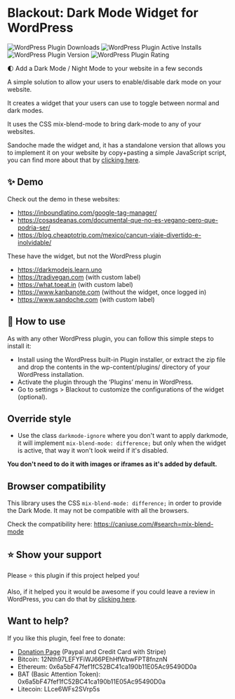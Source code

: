 # Blackout: Dark Mode Widget for WordPress
![WordPress Plugin Downloads](https://img.shields.io/wordpress/plugin/dt/blackout-darkmode-widget?color=blue)  ![WordPress Plugin Active Installs](https://img.shields.io/wordpress/plugin/installs/blackout-darkmode-widget?color=blue) ![WordPress Plugin Version](https://img.shields.io/wordpress/plugin/v/blackout-darkmode-widget?color=blue) ![WordPress Plugin Rating](https://img.shields.io/wordpress/plugin/stars/blackout-darkmode-widget?color=blue)

🌓 Add a Dark Mode / Night Mode to your website in a few seconds

A simple solution to allow your users to enable/disable dark mode on your website.

It creates a widget that your users can use to toggle between normal and dark modes.

It uses the CSS mix-blend-mode to bring dark-mode to any of your websites.

Sandoche made the widget and, it has a standalone version that allows you to implement it on your website by copy+pasting a simple JavaScript script, you can find more about that by [clicking here](https://darkmodejs.learn.uno/).

## ✨ Demo
Check out the demo in these websites:

- https://inboundlatino.com/google-tag-manager/
- https://cosasdeanas.com/documental-que-no-es-vegano-pero-que-podria-ser/
- https://blog.cheaptotrip.com/mexico/cancun-viaje-divertido-e-inolvidable/

These have the widget, but not the WordPress plugin

- https://darkmodejs.learn.uno
- https://tradivegan.com (with custom label)
- https://what.toeat.in (with custom label)
- https://www.kanbanote.com (without the widget, once logged in)
- https://www.sandoche.com (with custom label)

## 📖 How to use
As with any other WordPress plugin, you can follow this simple steps to install it:

* Install using the WordPress built-in Plugin installer, or extract the zip file and drop the contents in the wp-content/plugins/ directory of your WordPress installation.
* Activate the plugin through the ‘Plugins’ menu in WordPress.
* Go to settings > Blackout to customize the configurations of the widget (optional).

## Override style
* Use the class `darkmode-ignore` where you don't want to apply darkmode, it will implement `mix-blend-mode: difference;` but only when the widget is active, that way it won't look weird if it's disabled.

**You don't need to do it with images or iframes as it's added by default.**

## Browser compatibility
This library uses the CSS `mix-blend-mode: difference;` in order to provide the Dark Mode.
It may not be compatible with all the browsers.

Check the compatibility here: https://caniuse.com/#search=mix-blend-mode

## ⭐ Show your support
Please ⭐ this plugin if this project helped you!

Also, if it helped you it would be awesome if you could leave a review in WordPress, you can do that by [clicking here](https://wordpress.org/support/plugin/blackout-darkmode-widget/reviews/#new-post).

## Want to help?
If you like this plugin, feel free to donate:

* [Donation Page](https://compras.inboundlatino.com/blackout/?ref=github) (Paypal and Credit Card with Stripe)
* Bitcoin: 12Nth97LEFYFiWJ66PEhHfWbwFPT8fnznN
* Ethereum: 0x6a5bF47fef1fC52BC41ca190b11E05Ac95490D0a
* BAT (Basic Attention Token): 0x6a5bF47fef1fC52BC41ca190b11E05Ac95490D0a
* Litecoin: LLce6WFs2SVrp5s
